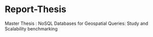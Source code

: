 # Report-Thesis

Master Thesis : NoSQL Databases for Geospatial Queries: Study and Scalability benchmarking
